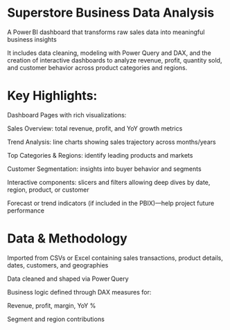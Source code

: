 # Superstore Business Data Analysis

A Power BI dashboard that transforms raw sales data into meaningful business insights

It includes data cleaning, modeling with Power Query and DAX, and the creation of interactive dashboards to analyze revenue, profit, quantity sold, and customer behavior across product categories and regions.

# Key Highlights:

Dashboard Pages with rich visualizations:

Sales Overview: total revenue, profit, and YoY growth metrics

Trend Analysis: line charts showing sales trajectory across months/years

Top Categories & Regions: identify leading products and markets

Customer Segmentation: insights into buyer behavior and segments

Interactive components: slicers and filters allowing deep dives by date, region, product, or customer

Forecast or trend indicators (if included in the PBIX)—help project future performance

# Data & Methodology
Imported from CSVs or Excel containing sales transactions, product details, dates, customers, and geographies

Data cleaned and shaped via Power Query

Business logic defined through DAX measures for:

Revenue, profit, margin, YoY %

Segment and region contributions
